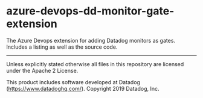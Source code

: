# azure-devops-dd-monitor-gate-extension
The Azure Devops extension for adding Datadog monitors as gates. Includes a listing as well as the source code.

---

Unless explicitly stated otherwise all files in this repository are licensed under the Apache 2 License.

This product includes software developed at Datadog (https://www.datadoghq.com/). Copyright 2019 Datadog, Inc.
